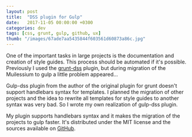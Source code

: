 ```yaml
---
layout: post
title:  "DSS plugin for Gulp"
date:   2017-11-05 00:00:00 +0300
categories: dev
tags: [css, grunt, gulp, github, ux]
thumb: "/images/67ade7aa5435844f603561d60873a86c.jpg"
---
```


One of the important tasks in large projects is the documentation and creation of style guides. This process should be automated if it's possible. Previously I used the <a href='https://github.com/DSSWG/grunt-dss'>grunt-dss</a> plugin, but during migration of the Muilessium to gulp a little problem appeared...

Gulp-dss plugin from the author of the original plugin for grunt doesn't support handlebars syntax for templates. I planned the migration of other projects and the idea to rewrite all templates for style guides to another syntax was very bad. So I wrote my own realization of gulp-dss plugin.

My plugin supports handlebars syntax and it makes the migration of the projects to gulp faster. It's distributed under the MIT license and the sources available on <a href='https://github.com/sfi0zy/gulp-dss'>GitHub</a>.

